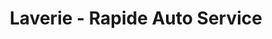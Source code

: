 ---
title: "Laverie - Rapide Auto Service"
url: /olivet/laverie-rapide-auto-service/
shop: blanchisserie
---